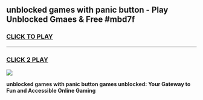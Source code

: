 
## unblocked games with panic button - Play Unblocked Gmaes & Free #mbd7f
<h3>
<a href="https://news.freeplayer.one?title=unblocked_games_with_panic_button&ref=24F">CLICK TO PLAY</a></h3>
<hr>

<h3>
<a href="https://news.freeplayer.one?title=unblocked_games_with_panic_button&ref=24F">CLICK 2 PLAY</a>
  
</h3>

<a href="https://news.freeplayer.one?title=unblocked_games_with_panic_button&ref=24F/"><img src="https://clearcache.store/games.png"></a>


**unblocked games with panic button games unblocked: Your Gateway to Fun and Accessible Online Gaming**
